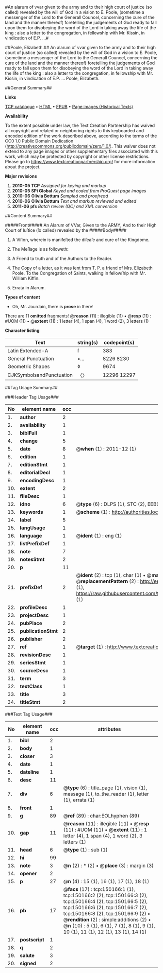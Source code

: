 #An alarum of vvar given to the army and to their high court of justice (so called) revealed by the will of God in a vision to E. Poole, (sometime a messenger of the Lord to the Generall Councel, concerning the cure of the land and the manner thereof) foretelling the judgements of God ready to fall upon them for disobeying the word of the Lord in taking away the life of the king : also a letter to the congregation, in fellowship with Mr. Kissin, in vindication of E.P. ...#

##Poole, Elizabeth.##
An alarum of vvar given to the army and to their high court of justice (so called) revealed by the will of God in a vision to E. Poole, (sometime a messenger of the Lord to the Generall Councel, concerning the cure of the land and the manner thereof) foretelling the judgements of God ready to fall upon them for disobeying the word of the Lord in taking away the life of the king : also a letter to the congregation, in fellowship with Mr. Kissin, in vindication of E.P. ...
Poole, Elizabeth.

##General Summary##

**Links**

[TCP catalogue](http://www.ota.ox.ac.uk/tcp/)  • 
[HTML](http://tei.it.ox.ac.uk/tcp/Texts-HTML/free/A90/A90819.html)  • 
[EPUB](http://tei.it.ox.ac.uk/tcp/Texts-EPUB/free/A90/A90819.epub) • 
[Page images (Historical Texts)](https://historicaltexts.jisc.ac.uk/eebo-36281993e)

**Availability**

To the extent possible under law, the Text Creation Partnership has waived all copyright and related or neighboring rights to this keyboarded and encoded edition of the work described above, according to the terms of the CC0 1.0 Public Domain Dedication (http://creativecommons.org/publicdomain/zero/1.0/). This waiver does not extend to any page images or other supplementary files associated with this work, which may be protected by copyright or other license restrictions. Please go to https://www.textcreationpartnership.org/ for more information about the project.

**Major revisions**

1. __2010-05__ __TCP__ *Assigned for keying and markup*
1. __2010-05__ __SPi Global__ *Keyed and coded from ProQuest page images*
1. __2010-06__ __Olivia Bottum__ *Sampled and proofread*
1. __2010-06__ __Olivia Bottum__ *Text and markup reviewed and edited*
1. __2011-06__ __pfs__ *Batch review (QC) and XML conversion*

##Content Summary##

#####Front#####
An Alarum of VVar, Given to the ARMY, And to their High Court of Iuſtice (ſo called) revealed by the
#####Body#####

1. A Viſion, wherein is manifeſted the diſeaſe and cure of the Kingdome.

1. The Meſſage is as followeth:

1. A Friend to truth and of the Authors to the Reader.

1. The Copy of a letter, as it was ſent from T. P. a friend of Mrs. Elizabeth Poole, To the Congregation of Saints, walking in fellowſhip with Mr. William Kiffin.

1. Errata in Alarum.

**Types of content**

  * Oh, Mr. Jourdain, there is **prose** in there!

There are 11 **omitted** fragments! 
 @__reason__ (11) : illegible (11)  •  @__resp__ (11) : #UOM (11)  •  @__extent__ (11) : 1 letter (4), 1 span (4), 1 word (2), 3 letters (1)

**Character listing**


|Text|string(s)|codepoint(s)|
|---|---|---|
|Latin Extended-A|ſ|383|
|General Punctuation|•…|8226 8230|
|Geometric Shapes|◊|9674|
|CJKSymbolsandPunctuation|〈〉|12296 12297|

##Tag Usage Summary##

###Header Tag Usage###

|No|element name|occ|attributes|
|---|---|---|---|
|1.|__author__|2||
|2.|__availability__|1||
|3.|__biblFull__|1||
|4.|__change__|5||
|5.|__date__|8| @__when__ (1) : 2011-12 (1)|
|6.|__edition__|1||
|7.|__editionStmt__|1||
|8.|__editorialDecl__|1||
|9.|__encodingDesc__|1||
|10.|__extent__|2||
|11.|__fileDesc__|1||
|12.|__idno__|6| @__type__ (6) : DLPS (1), STC (2), EEBO-CITATION (1), OCLC (1), VID (1)|
|13.|__keywords__|1| @__scheme__ (1) : http://authorities.loc.gov/ (1)|
|14.|__label__|5||
|15.|__langUsage__|1||
|16.|__language__|1| @__ident__ (1) : eng (1)|
|17.|__listPrefixDef__|1||
|18.|__note__|7||
|19.|__notesStmt__|2||
|20.|__p__|11||
|21.|__prefixDef__|2| @__ident__ (2) : tcp (1), char (1)  •  @__matchPattern__ (2) : ([0-9\-]+):([0-9IVX]+) (1), (.+) (1)  •  @__replacementPattern__ (2) : http://eebo.chadwyck.com/downloadtiff?vid=$1&page=$2 (1), https://raw.githubusercontent.com/textcreationpartnership/Texts/master/tcpchars.xml#$1 (1)|
|22.|__profileDesc__|1||
|23.|__projectDesc__|1||
|24.|__pubPlace__|2||
|25.|__publicationStmt__|2||
|26.|__publisher__|2||
|27.|__ref__|1| @__target__ (1) : http://www.textcreationpartnership.org/docs/. (1)|
|28.|__revisionDesc__|1||
|29.|__seriesStmt__|1||
|30.|__sourceDesc__|1||
|31.|__term__|3||
|32.|__textClass__|1||
|33.|__title__|3||
|34.|__titleStmt__|2||


###Text Tag Usage###

|No|element name|occ|attributes|
|---|---|---|---|
|1.|__bibl__|2||
|2.|__body__|1||
|3.|__closer__|3||
|4.|__date__|1||
|5.|__dateline__|1||
|6.|__desc__|11||
|7.|__div__|6| @__type__ (6) : title_page (1), vision (1), message (1), to_the_reader (1), letter (1), errata (1)|
|8.|__front__|1||
|9.|__g__|89| @__ref__ (89) : char:EOLhyphen (89)|
|10.|__gap__|11| @__reason__ (11) : illegible (11)  •  @__resp__ (11) : #UOM (11)  •  @__extent__ (11) : 1 letter (4), 1 span (4), 1 word (2), 3 letters (1)|
|11.|__head__|6| @__type__ (1) : sub (1)|
|12.|__hi__|99||
|13.|__note__|3| @__n__ (2) : * (2)  •  @__place__ (3) : margin (3)|
|14.|__opener__|2||
|15.|__p__|27| @__n__ (4) : 15 (1), 16 (1), 17 (1), 18 (1)|
|16.|__pb__|17| @__facs__ (17) : tcp:150166:1 (1), tcp:150166:2 (2), tcp:150166:3 (2), tcp:150166:4 (2), tcp:150166:5 (2), tcp:150166:6 (2), tcp:150166:7 (2), tcp:150166:8 (2), tcp:150166:9 (2)  •  @__rendition__ (2) : simple:additions (2)  •  @__n__ (10) : 5 (1), 6 (1), 7 (1), 8 (1), 9 (1), 10 (1), 11 (1), 12 (1), 13 (1), 14 (1)|
|17.|__postscript__|1||
|18.|__q__|2||
|19.|__salute__|3||
|20.|__signed__|2||
